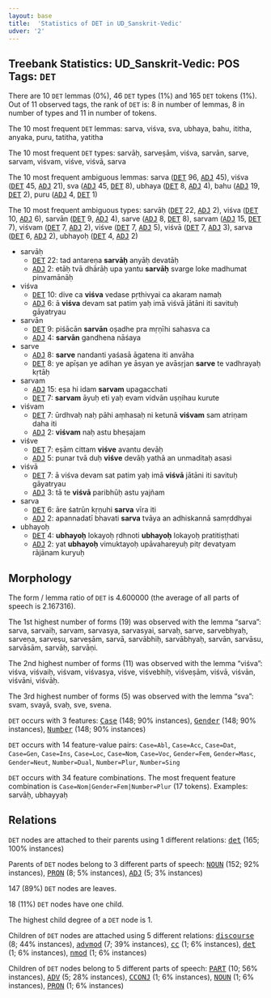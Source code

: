 ```yaml
---
layout: base
title:  'Statistics of DET in UD_Sanskrit-Vedic'
udver: '2'
---
```


## Treebank Statistics: UD_Sanskrit-Vedic: POS Tags: `DET`

There are 10 `DET` lemmas (0%), 46 `DET` types (1%) and 165 `DET` tokens (1%).
Out of 11 observed tags, the rank of `DET` is: 8 in number of lemmas, 8 in number of types and 11 in number of tokens.

The 10 most frequent `DET` lemmas: sarva, viśva, sva, ubhaya, bahu, ititha, anyaka, puru, tatitha, yatitha

The 10 most frequent `DET` types:  sarvāḥ, sarveṣām, viśva, sarvān, sarve, sarvam, viśvam, viśve, viśvā, sarva

The 10 most frequent ambiguous lemmas: sarva (<tt><a href="sa_vedic-pos-DET.html">DET</a></tt> 96, <tt><a href="sa_vedic-pos-ADJ.html">ADJ</a></tt> 45), viśva (<tt><a href="sa_vedic-pos-DET.html">DET</a></tt> 45, <tt><a href="sa_vedic-pos-ADJ.html">ADJ</a></tt> 21), sva (<tt><a href="sa_vedic-pos-ADJ.html">ADJ</a></tt> 45, <tt><a href="sa_vedic-pos-DET.html">DET</a></tt> 8), ubhaya (<tt><a href="sa_vedic-pos-DET.html">DET</a></tt> 8, <tt><a href="sa_vedic-pos-ADJ.html">ADJ</a></tt> 4), bahu (<tt><a href="sa_vedic-pos-ADJ.html">ADJ</a></tt> 19, <tt><a href="sa_vedic-pos-DET.html">DET</a></tt> 2), puru (<tt><a href="sa_vedic-pos-ADJ.html">ADJ</a></tt> 4, <tt><a href="sa_vedic-pos-DET.html">DET</a></tt> 1)

The 10 most frequent ambiguous types:  sarvāḥ (<tt><a href="sa_vedic-pos-DET.html">DET</a></tt> 22, <tt><a href="sa_vedic-pos-ADJ.html">ADJ</a></tt> 2), viśva (<tt><a href="sa_vedic-pos-DET.html">DET</a></tt> 10, <tt><a href="sa_vedic-pos-ADJ.html">ADJ</a></tt> 6), sarvān (<tt><a href="sa_vedic-pos-DET.html">DET</a></tt> 9, <tt><a href="sa_vedic-pos-ADJ.html">ADJ</a></tt> 4), sarve (<tt><a href="sa_vedic-pos-ADJ.html">ADJ</a></tt> 8, <tt><a href="sa_vedic-pos-DET.html">DET</a></tt> 8), sarvam (<tt><a href="sa_vedic-pos-ADJ.html">ADJ</a></tt> 15, <tt><a href="sa_vedic-pos-DET.html">DET</a></tt> 7), viśvam (<tt><a href="sa_vedic-pos-DET.html">DET</a></tt> 7, <tt><a href="sa_vedic-pos-ADJ.html">ADJ</a></tt> 2), viśve (<tt><a href="sa_vedic-pos-DET.html">DET</a></tt> 7, <tt><a href="sa_vedic-pos-ADJ.html">ADJ</a></tt> 5), viśvā (<tt><a href="sa_vedic-pos-DET.html">DET</a></tt> 7, <tt><a href="sa_vedic-pos-ADJ.html">ADJ</a></tt> 3), sarva (<tt><a href="sa_vedic-pos-DET.html">DET</a></tt> 6, <tt><a href="sa_vedic-pos-ADJ.html">ADJ</a></tt> 2), ubhayoḥ (<tt><a href="sa_vedic-pos-DET.html">DET</a></tt> 4, <tt><a href="sa_vedic-pos-ADJ.html">ADJ</a></tt> 2)


* sarvāḥ
  * <tt><a href="sa_vedic-pos-DET.html">DET</a></tt> 22: tad antareṇa <b>sarvāḥ</b> anyāḥ devatāḥ
  * <tt><a href="sa_vedic-pos-ADJ.html">ADJ</a></tt> 2: etāḥ tvā dhārāḥ upa yantu <b>sarvāḥ</b> svarge loke madhumat pinvamānāḥ
* viśva
  * <tt><a href="sa_vedic-pos-DET.html">DET</a></tt> 10: dive ca <b>viśva</b> vedase pṛthivyai ca akaram namaḥ
  * <tt><a href="sa_vedic-pos-ADJ.html">ADJ</a></tt> 6: ā <b>viśva</b> devam sat patim yaḥ imā viśvā jātāni iti savituḥ gāyatryau
* sarvān
  * <tt><a href="sa_vedic-pos-DET.html">DET</a></tt> 9: piśācān <b>sarvān</b> oṣadhe pra mṛṇīhi sahasva ca
  * <tt><a href="sa_vedic-pos-ADJ.html">ADJ</a></tt> 4: <b>sarvān</b> gandhena nāśaya
* sarve
  * <tt><a href="sa_vedic-pos-ADJ.html">ADJ</a></tt> 8: <b>sarve</b> nandanti yaśasā āgatena iti anvāha
  * <tt><a href="sa_vedic-pos-DET.html">DET</a></tt> 8: ye apīṣan ye adihan ye āsyan ye avāsṛjan <b>sarve</b> te vadhrayaḥ kṛtāḥ
* sarvam
  * <tt><a href="sa_vedic-pos-ADJ.html">ADJ</a></tt> 15: eṣa hi idam <b>sarvam</b> upagacchati
  * <tt><a href="sa_vedic-pos-DET.html">DET</a></tt> 7: <b>sarvam</b> āyuḥ eti yaḥ evam vidvān uṣṇihau kurute
* viśvam
  * <tt><a href="sa_vedic-pos-DET.html">DET</a></tt> 7: ūrdhvaḥ naḥ pāhi aṃhasaḥ ni ketunā <b>viśvam</b> sam atriṇam daha iti
  * <tt><a href="sa_vedic-pos-ADJ.html">ADJ</a></tt> 2: <b>viśvam</b> naḥ astu bheṣajam
* viśve
  * <tt><a href="sa_vedic-pos-DET.html">DET</a></tt> 7: eṣām cittam <b>viśve</b> avantu devāḥ
  * <tt><a href="sa_vedic-pos-ADJ.html">ADJ</a></tt> 5: punar tvā duḥ <b>viśve</b> devāḥ yathā an unmaditaḥ asasi
* viśvā
  * <tt><a href="sa_vedic-pos-DET.html">DET</a></tt> 7: ā viśva devam sat patim yaḥ imā <b>viśvā</b> jātāni iti savituḥ gāyatryau
  * <tt><a href="sa_vedic-pos-ADJ.html">ADJ</a></tt> 3: tā te <b>viśvā</b> paribhūḥ astu yajñam
* sarva
  * <tt><a href="sa_vedic-pos-DET.html">DET</a></tt> 6: āre śatrūn kṛṇuhi <b>sarva</b> vīra iti
  * <tt><a href="sa_vedic-pos-ADJ.html">ADJ</a></tt> 2: apannadatī bhavati <b>sarva</b> tvāya an adhiskannā samṛddhyai
* ubhayoḥ
  * <tt><a href="sa_vedic-pos-DET.html">DET</a></tt> 4: <b>ubhayoḥ</b> lokayoḥ ṛdhnoti <b>ubhayoḥ</b> lokayoḥ pratitiṣṭhati
  * <tt><a href="sa_vedic-pos-ADJ.html">ADJ</a></tt> 2: yat <b>ubhayoḥ</b> vimuktayoḥ upāvahareyuḥ pitṛ devatyam rājānam kuryuḥ

## Morphology

The form / lemma ratio of `DET` is 4.600000 (the average of all parts of speech is 2.167316).

The 1st highest number of forms (19) was observed with the lemma “sarva”: sarva, sarvaiḥ, sarvam, sarvasya, sarvasyai, sarvaḥ, sarve, sarvebhyaḥ, sarveṇa, sarveṣu, sarveṣām, sarvā, sarvābhiḥ, sarvābhyaḥ, sarvān, sarvāsu, sarvāsām, sarvāḥ, sarvāṇi.

The 2nd highest number of forms (11) was observed with the lemma “viśva”: viśva, viśvaiḥ, viśvam, viśvasya, viśve, viśvebhiḥ, viśveṣām, viśvā, viśvān, viśvāni, viśvāḥ.

The 3rd highest number of forms (5) was observed with the lemma “sva”: svam, svayā, svaḥ, sve, svena.

`DET` occurs with 3 features: <tt><a href="sa_vedic-feat-Case.html">Case</a></tt> (148; 90% instances), <tt><a href="sa_vedic-feat-Gender.html">Gender</a></tt> (148; 90% instances), <tt><a href="sa_vedic-feat-Number.html">Number</a></tt> (148; 90% instances)

`DET` occurs with 14 feature-value pairs: `Case=Abl`, `Case=Acc`, `Case=Dat`, `Case=Gen`, `Case=Ins`, `Case=Loc`, `Case=Nom`, `Case=Voc`, `Gender=Fem`, `Gender=Masc`, `Gender=Neut`, `Number=Dual`, `Number=Plur`, `Number=Sing`

`DET` occurs with 34 feature combinations.
The most frequent feature combination is `Case=Nom|Gender=Fem|Number=Plur` (17 tokens).
Examples: sarvāḥ, ubhayyaḥ


## Relations

`DET` nodes are attached to their parents using 1 different relations: <tt><a href="sa_vedic-dep-det.html">det</a></tt> (165; 100% instances)

Parents of `DET` nodes belong to 3 different parts of speech: <tt><a href="sa_vedic-pos-NOUN.html">NOUN</a></tt> (152; 92% instances), <tt><a href="sa_vedic-pos-PRON.html">PRON</a></tt> (8; 5% instances), <tt><a href="sa_vedic-pos-ADJ.html">ADJ</a></tt> (5; 3% instances)

147 (89%) `DET` nodes are leaves.

18 (11%) `DET` nodes have one child.

The highest child degree of a `DET` node is 1.

Children of `DET` nodes are attached using 5 different relations: <tt><a href="sa_vedic-dep-discourse.html">discourse</a></tt> (8; 44% instances), <tt><a href="sa_vedic-dep-advmod.html">advmod</a></tt> (7; 39% instances), <tt><a href="sa_vedic-dep-cc.html">cc</a></tt> (1; 6% instances), <tt><a href="sa_vedic-dep-det.html">det</a></tt> (1; 6% instances), <tt><a href="sa_vedic-dep-nmod.html">nmod</a></tt> (1; 6% instances)

Children of `DET` nodes belong to 5 different parts of speech: <tt><a href="sa_vedic-pos-PART.html">PART</a></tt> (10; 56% instances), <tt><a href="sa_vedic-pos-ADV.html">ADV</a></tt> (5; 28% instances), <tt><a href="sa_vedic-pos-CCONJ.html">CCONJ</a></tt> (1; 6% instances), <tt><a href="sa_vedic-pos-NOUN.html">NOUN</a></tt> (1; 6% instances), <tt><a href="sa_vedic-pos-PRON.html">PRON</a></tt> (1; 6% instances)

